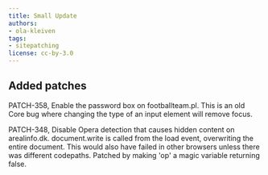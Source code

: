 ```yaml
---
title: Small Update
authors:
- ola-kleiven
tags:
- sitepatching
license: cc-by-3.0
---
```


## Added patches

PATCH-358, Enable the password box on footballteam.pl. This is an old Core bug where changing the type of an input element will remove focus.

PATCH-348, Disable Opera detection that causes hidden content on arealinfo.dk. document.write is called from the load event, overwriting the entire document. This would also have failed in other browsers unless there was different codepaths. Patched by making &#39;op&#39; a magic variable returning false.
